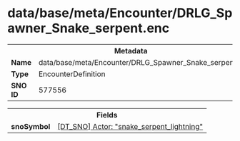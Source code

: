 <h1>data/base/meta/Encounter/DRLG_Spawner_Snake_serpent.enc</h1><table><tr><th colspan="100%">Metadata</th></tr><tr><td><b>Name</b></td><td>data/base/meta/Encounter/DRLG_Spawner_Snake_serpent.enc</td></tr><tr><td><b>Type</b></td><td>EncounterDefinition</td></tr><tr><td><b>SNO ID</b></td><td>577556</td></tr></table>

<table><tr><th colspan="100%">Fields</th></tr><tr><td><b>snoSymbol</b></td><td><a href="..\Actor\snake_serpent_lightning.acr">[DT_SNO] Actor: "snake_serpent_lightning"</a></td></tr></table>


